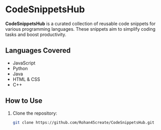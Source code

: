# CodeSnippetsHub

**CodeSnippetsHub** is a curated collection of reusable code snippets for various programming languages. These snippets aim to simplify coding tasks and boost productivity.

## Languages Covered
- JavaScript
- Python
- Java
- HTML & CSS
- C++

## How to Use
1. Clone the repository:
   ```bash
   git clone https://github.com/Rohan45create/CodeSnippetsHub.git
